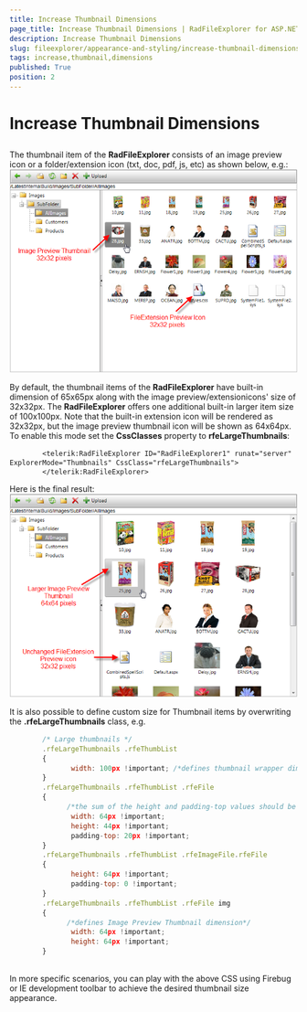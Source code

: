 ```yaml
---
title: Increase Thumbnail Dimensions
page_title: Increase Thumbnail Dimensions | RadFileExplorer for ASP.NET AJAX Documentation
description: Increase Thumbnail Dimensions
slug: fileexplorer/appearance-and-styling/increase-thumbnail-dimensions
tags: increase,thumbnail,dimensions
published: True
position: 2
---
```


# Increase Thumbnail Dimensions



## 

The thumbnail item of the **RadFileExplorer** consists of an image preview icon or a folder/extension icon (txt, doc, pdf, js, etc) as shown below, e.g.:![radfileexplorer-standard-thumbnail-size](images/radfileexplorer-standard-thumbnail-size.png)

By default, the thumbnail items of the **RadFileExplorer** have built-in dimension of 65x65px along with the image preview/extensionicons' size of 32x32px. The **RadFileExplorer** offers one additional built-in larger item size of 100x100px. Note that the built-in extension icon will be rendered as 32x32px, but the image preview thumbnail icon will be shown as 64x64px. To enable this mode set the **CssClasses** property to **rfeLargeThumbnails**:

````ASPNET
	    <telerik:RadFileExplorer ID="RadFileExplorer1" runat="server" ExplorerMode="Thumbnails" CssClass="rfeLargeThumbnails">
	    </telerik:RadFileExplorer>
````



Here is the final result:![radfileexplorer-large-thumbnail-size](images/radfileexplorer-large-thumbnail-size.png)

It is also possible to define custom size for Thumbnail items by overwriting the **.rfeLargeThumbnails** class, e.g.

````JavaScript
	    /* Large thumbnails */
	    .rfeLargeThumbnails .rfeThumbList
	    {
	           width: 100px !important; /*defines thumbnail wrapper dimension*/
	    }
	    .rfeLargeThumbnails .rfeThumbList .rfeFile
	    {
	          /*the sum of the height and padding-top values should be equal to the height property defined in the rfeLargeThumbnails class*/
	           width: 64px !important;
	           height: 44px !important;
	           padding-top: 20px !important;
	    }
	    .rfeLargeThumbnails .rfeThumbList .rfeImageFile.rfeFile
	    {
	           height: 64px !important;
	           padding-top: 0 !important;
	    }
	    .rfeLargeThumbnails .rfeThumbList .rfeFile img
	    {
	          /*defines Image Preview Thumbnail dimension*/
	           width: 64px !important;
	           height: 64px !important;
	    }
	
````



In more specific scenarios, you can play with the above CSS using Firebug or IE development toolbar to achieve the desired thumbnail size appearance.
